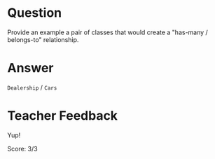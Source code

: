 # Question

Provide an example a pair of classes that would create a "has-many / belongs-to" relationship.

# Answer

`Dealership` / `Cars`

# Teacher Feedback

Yup!

Score: 3/3